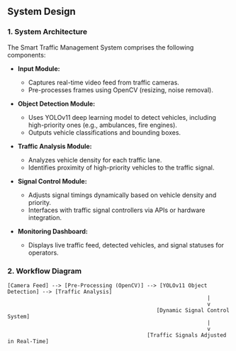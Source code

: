## System Design

### 1. System Architecture
The Smart Traffic Management System comprises the following components:

- **Input Module:**
  - Captures real-time video feed from traffic cameras.
  - Pre-processes frames using OpenCV (resizing, noise removal).

- **Object Detection Module:**
  - Uses YOLOv11 deep learning model to detect vehicles, including high-priority ones (e.g., ambulances, fire engines).
  - Outputs vehicle classifications and bounding boxes.

- **Traffic Analysis Module:**
  - Analyzes vehicle density for each traffic lane.
  - Identifies proximity of high-priority vehicles to the traffic signal.

- **Signal Control Module:**
  - Adjusts signal timings dynamically based on vehicle density and priority.
  - Interfaces with traffic signal controllers via APIs or hardware integration.

- **Monitoring Dashboard:**
  - Displays live traffic feed, detected vehicles, and signal statuses for operators.

### 2. Workflow Diagram
```plaintext
[Camera Feed] --> [Pre-Processing (OpenCV)] --> [YOLOv11 Object Detection] --> [Traffic Analysis]
                                                               |
                                                               v
                                               [Dynamic Signal Control System]
                                                               |
                                                               v
                                            [Traffic Signals Adjusted in Real-Time]

